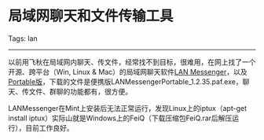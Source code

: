 # 局域网聊天和文件传输工具
Tags: lan

------

以前用飞秋在局域网内聊天、传文件，经常找不到目标，很难用，在网上找了一个开源、跨平台（Win, Linux & Mac）的局域网聊天软件[LAN Messenger](http://lanmsngr.sourceforge.net/)，以及[Portable版](http://portableapps.com/apps/internet/lan-messenger-portable)，下载的文件是便携版LANMessengerPortable_1.2.35.paf.exe，聊天、传文件、群聊的功能都有，很方便。

 

LANMessenger在Mint上安装后无法正常运行，发现Linux上的iptux（apt-get install iptux）实际山就是Windows上的FeiQ（下载压缩包FeiQ.rar后解压运行），目前工作良好。